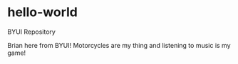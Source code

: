 # hello-world

BYUI Repository 

Brian here from BYUI! Motorcycles are my thing and listening to music is my game!
